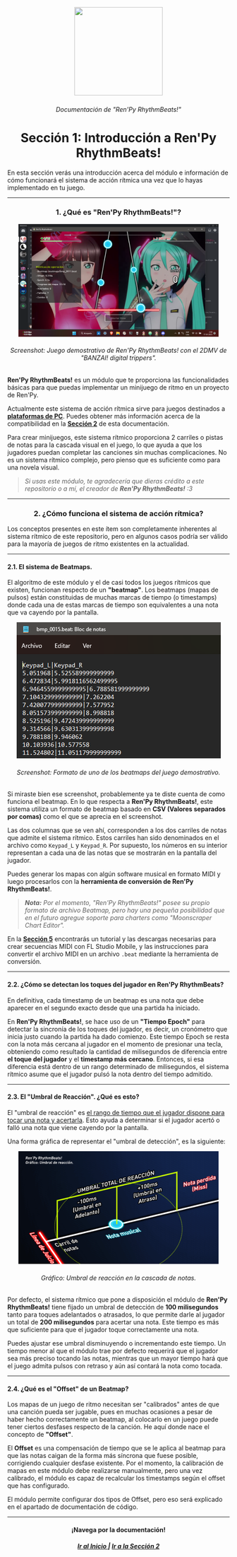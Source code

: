 <p align="center">
  <img width="200" height="200" src="https://user-images.githubusercontent.com/77955772/208582867-fe267999-3f6c-448f-ae78-26b14ced10ac.png">
</p>
<h6 align = "center"> Documentación de "Ren'Py RhythmBeats!" </h1>
<h1 align = "center"> Sección 1: Introducción a Ren'Py RhythmBeats! </h5>

En esta sección verás una introducción acerca del módulo e información de cómo funcionará el sistema de acción rítmica una vez que lo hayas implementado en tu juego.

---

<h3 align="center"> 1. ¿Qué es "Ren'Py RhythmBeats!"? </h3>

<p align="center"><img width="90%" height="90%" src="img/doc_image_01.png"/></p>
<h6 align = "center"> <i>Screenshot: Juego demostrativo de Ren'Py RhythmBeats! con el 2DMV de "BANZAI! digital trippers".</i> </h6>

**Ren'Py RhythmBeats!** es un módulo que te proporciona las funcionalidades básicas para que puedas implementar un minijuego de ritmo en un proyecto de Ren'Py.

Actualmente este sistema de acción rítmica sirve para juegos destinados a <ins>**plataformas de PC**</ins>. Puedes obtener más información acerca de la compatibilidad en la **[Sección 2](doc_section_02.md)** de esta documentación.

Para crear minijuegos, este sistema rítmico proporciona 2 carriles o pistas de notas para la cascada visual en el juego, lo que ayuda a que los jugadores puedan completar las canciones sin muchas complicaciones. No es un sistema rítmico complejo, pero pienso que es suficiente como para una novela visual.

> _Si usas este módulo, te agradecería que dieras crédito a este repositorio o a mí, el creador de **Ren'Py RhythmBeats!** :3_

---

<h3 align="center"> 2. ¿Cómo funciona el sistema de acción rítmica? </h3>

Los conceptos presentes en este ítem son completamente inherentes al sistema rítmico de este repositorio, pero en algunos casos podría ser válido para la mayoría de juegos de ritmo existentes en la actualidad.

---

#### 2.1. El sistema de Beatmaps.

El algoritmo de este módulo y el de casi todos los juegos rítmicos que existen, funcionan respecto de un **"beatmap"**. Los beatmaps (mapas de pulsos) están constituidas de muchas marcas de tiempo (o timestamps) donde cada una de estas marcas de tiempo son equivalentes a una nota que va cayendo por la pantalla.

<p align="center"><img src="img/doc_image_02.png"/></p>
<h6 align = "center"> <i>Screenshot: Formato de uno de los beatmaps del juego demostrativo.</i> </h6>

Si miraste bien ese screenshot, probablemente ya te diste cuenta de como funciona el beatmap. En lo que respecta a **Ren'Py RhythmBeats!**, este sistema utiliza un formato de beatmap basado en **CSV (Valores separados por comas)** como el que se aprecia en el screenshot.

Las dos columnas que se ven ahí, corresponden a los dos carriles de notas que admite el sistema rítmico. Estos carriles han sido denominados en el archivo como `Keypad_L` y `Keypad_R`. Por supuesto, los números en su interior representan a cada una de las notas que se mostrarán en la pantalla del jugador.

Puedes generar los mapas con algún software musical en formato MIDI y luego procesarlos con la **herramienta de conversión de Ren'Py RhythmBeats!**.

> _**Nota:** Por el momento, "Ren'Py RhythmBeats!" posee su propio formato de archivo Beatmap, pero hay una pequeña posibilidad que en el futuro agregue soporte para charters como "Moonscraper Chart Editor"._

En la **[Sección 5](doc_section_05.md)** encontrarás un tutorial y las descargas necesarias para crear secuencias MIDI con FL Studio Mobile, y las instrucciones para convertir el archivo MIDI en un archivo `.beat` mediante la herramienta de conversión.

---

#### 2.2. ¿Cómo se detectan los toques del jugador en Ren'Py RhythmBeats?

En definitiva, cada timestamp de un beatmap es una nota que debe aparecer en el segundo exacto desde que una partida ha iniciado.

En **Ren'Py RhythmBeats!**, se hace uso de un **"Tiempo Epoch"** para detectar la sincronía de los toques del jugador, es decir, un cronómetro que inicia justo cuando la partida ha dado comienzo. Este tiempo Epoch se resta con la nota más cercana al jugador en el momento de presionar una tecla, obteniendo como resultado la cantidad de milisegundos de diferencia entre **el toque del jugador** y el **timestamp más cercano**. Entonces, si esa diferencia está dentro de un rango determinado de milisegundos, el sistema rítmico asume que el jugador pulsó la nota dentro del tiempo admitido.

---

#### 2.3. El "Umbral de Reacción". ¿Qué es esto?

El "umbral de reacción" es <u>el rango de tiempo que el jugador dispone para tocar una nota y acertarla</u>. Esto ayuda a determinar si el jugador acertó o falló una nota que viene cayendo por la pantalla.

Una forma gráfica de representar el "umbral de detección", es la siguiente:

<p align="center"><img width="90%" height="90%" src="img/doc_image_03.png"/></p>
<h6 align = "center"> <i>Gráfico: Umbral de reacción en la cascada de notas.</i> </h6>

Por defecto, el sistema rítmico que pone a disposición el módulo de **Ren'Py RhythmBeats!** tiene fijado un umbral de detección de **100 milisegundos** tanto para toques adelantados o atrasados, lo que permite darle al jugador un total de **200 milisegundos** para acertar una nota. Este tiempo es más que suficiente para que el jugador toque correctamente una nota.

Puedes ajustar ese umbral disminuyendo o incrementando este tiempo. Un tiempo menor al que el módulo trae por defecto requerirá que el jugador sea más preciso tocando las notas, mientras que un mayor tiempo hará que el juego admita pulsos con retraso y aún así contará la nota como tocada.

---

#### 2.4. ¿Qué es el "Offset" de un Beatmap?

Los mapas de un juego de ritmo necesitan ser "calibrados" antes de que una canción pueda ser jugable, pues en muchas ocasiones a pesar de haber hecho correctamente un beatmap, al colocarlo en un juego puede tener ciertos desfases respecto de la canción. He aquí donde nace el concepto de **"Offset"**.

El **Offset** es una compensación de tiempo que se le aplica al beatmap para que las notas caigan de la forma más síncrona que fuese posible, corrigiendo cualquier desfase existente. Por el momento, la calibración de mapas en este módulo debe realizarse manualmente, pero una vez calibrado, el módulo es capaz de recalcular los timestamps según el offset que has configurado.

El módulo permite configurar dos tipos de Offset, pero eso será explicado en el apartado de documentación de código.



---

<h4 align = "center"> ¡Navega por la documentación! </h6>
<h5 align = "center"> <a href="doc_mainpage.md"> Ir al Inicio </a> | <a href="doc_section_02.md"> Ir a la Sección 2</a> </h6>
